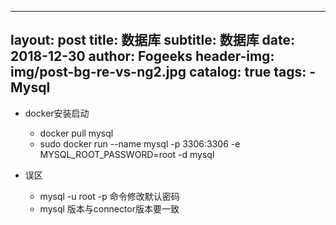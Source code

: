 
---
layout:  post
title:		数据库
subtitle:		数据库
date:     2018-12-30
author:   Fogeeks
header-img: img/post-bg-re-vs-ng2.jpg
catalog: true
tags:
    - Mysql
---

- docker安装启动
    - docker pull mysql
    - sudo docker run --name mysql -p 3306:3306 -e MYSQL_ROOT_PASSWORD=root -d mysql

- 误区
    - mysql -u root -p 命令修改默认密码
    - mysql 版本与connector版本要一致
